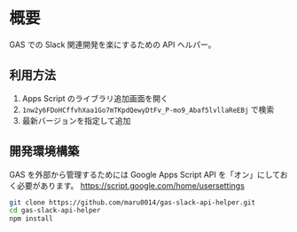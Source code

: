 # 概要

GAS での Slack 関連開発を楽にするための API ヘルパー。

## 利用方法

1. Apps Script のライブラリ追加画面を開く
2. `1nw2y6FDoHCffvhXaa1Go7mTKpdQewyDtFv_P-mo9_Abaf5lvllaReEBj` で検索
3. 最新バージョンを指定して追加

## 開発環境構築

GAS を外部から管理するためには Google Apps Script API を「オン」にしておく必要があります。
https://script.google.com/home/usersettings

```sh
git clone https://github.com/maru0014/gas-slack-api-helper.git
cd gas-slack-api-helper
npm install
```
